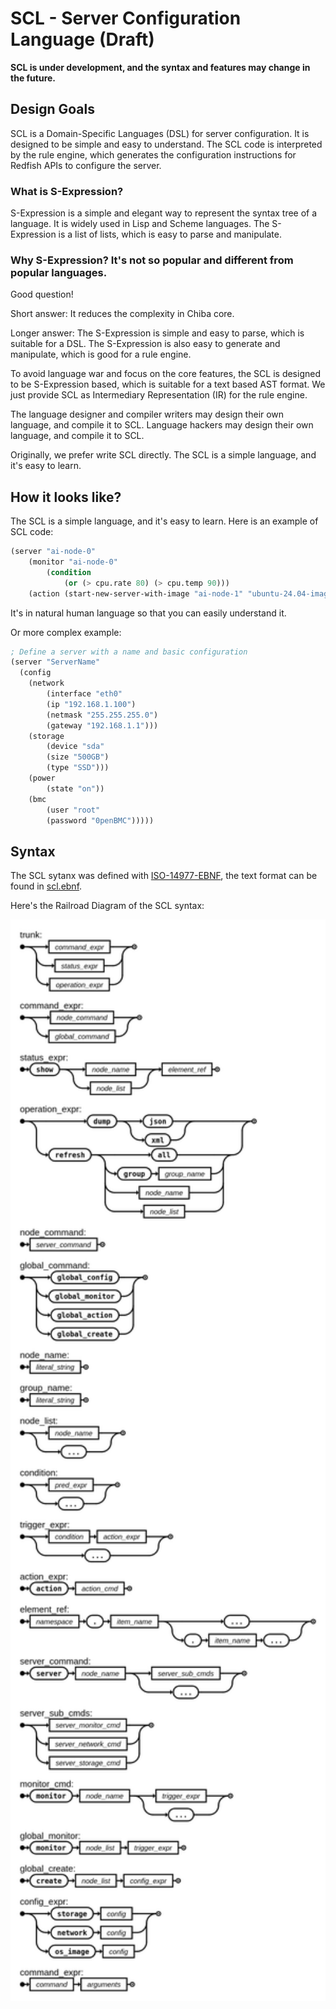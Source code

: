 # SCL - Server Configuration Language (Draft)

**SCL is under development, and the syntax and features may change in the future.**

## Design Goals

SCL is a Domain-Specific Languages (DSL) for server configuration. It is designed to be simple and easy to understand. The SCL code is interpreted by the rule engine, which generates the configuration instructions for Redfish APIs to configure the server.


### What is S-Expression?

S-Expression is a simple and elegant way to represent the syntax tree of a language. It is widely used in Lisp and Scheme languages. The S-Expression is a list of lists, which is easy to parse and manipulate.

### Why S-Expression? It's not so popular and different from popular languages.

Good question!

Short answer: It reduces the complexity in Chiba core.

Longer answer: The S-Expression is simple and easy to parse, which is suitable for a DSL. The S-Expression is also easy to generate and manipulate, which is good for a rule engine.

To avoid language war and focus on the core features, the SCL is designed to be S-Expression based, which is suitable for a text based AST format. We just provide SCL as Intermediary Representation (IR) for the rule engine.

The language designer and compiler writers may design their own language, and compile it to SCL. Language hackers may design their own language, and compile it to SCL.

Originally, we prefer write SCL directly. The SCL is a simple language, and it's easy to learn.

## How it looks like?

The SCL is a simple language, and it's easy to learn. Here is an example of SCL code:

```scheme
(server "ai-node-0"
    (monitor "ai-node-0"
        (condition
            (or (> cpu.rate 80) (> cpu.temp 90)))
    (action (start-new-server-with-image "ai-node-1" "ubuntu-24.04-image"))))
```

It's in natural human language so that you can easily understand it.

Or more complex example:

```scheme
; Define a server with a name and basic configuration
(server "ServerName"
  (config
    (network
        (interface "eth0"
        (ip "192.168.1.100")
        (netmask "255.255.255.0")
        (gateway "192.168.1.1")))
    (storage
        (device "sda"
        (size "500GB")
        (type "SSD")))
    (power
        (state "on"))
    (bmc
        (user "root"
        (password "0penBMC")))))
```

## Syntax

The SCL sytanx was defined with [ISO-14977-EBNF](https://www.cl.cam.ac.uk/~mgk25/iso-14977.pdf), the text format can be found in [scl.ebnf](scl.ebnf).

Here's the Railroad Diagram of the SCL syntax:

<center>
<img src="pub/img/SCL_Grammar.png" alt="SCL Syntax" width=800/>
</center>
